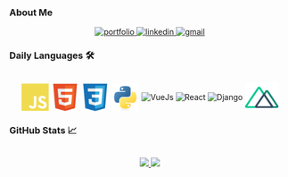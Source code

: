 ### About Me
<div align="center">
<a href="https://joaogabriel.dev/">
<img src="https://img.shields.io/badge/Portfolio-042549?style=for-the-badge&logo=moleculer&logoColor=white" alt="portfolio" />
</a>
<a href="https://www.linkedin.com/in/jo%C3%A3o-gabriel-p-machado-bab091266/">
<img src="https://img.shields.io/badge/Linkedin-0A66C2?style=for-the-badge&logo=linkedin&logoColor=white" alt="linkedin" />
</a>
<a href="mailto:sttirlley@gmail.com">
<img src="https://img.shields.io/badge/email%20me-EA4335?style=for-the-badge&logo=gmail&logoColor=white" alt="gmail" />
</a>
</div>

### Daily Languages 🛠
<div style="display: inline_block" align="center"><br>
  <img align="center" alt="Rafa-Js" height="50" width="50" src="https://raw.githubusercontent.com/devicons/devicon/master/icons/javascript/javascript-plain.svg">       
  <img align="center" alt="bru-HTML" height="50" width="50" src="https://raw.githubusercontent.com/devicons/devicon/master/icons/html5/html5-original.svg">
  <img align="center" alt="bru-CSS" height="50" width="50" src="https://raw.githubusercontent.com/devicons/devicon/master/icons/css3/css3-original.svg">
  <img align="center" alt="bru-Python" height="50" width="50" src="https://raw.githubusercontent.com/devicons/devicon/master/icons/python/python-original.svg">
  <img align="center" alt="VueJs" height="50" width="60" src="https://icongr.am/devicon/vuejs-original.svg?size=128&color=currentColor" />
  <img align="center" alt="React" height="50" width="60" src="https://icongr.am/devicon/react-original.svg?size=128&color=currentColor" />
  <img align="center" alt="Django" height="50" width="60" src="https://icongr.am/devicon/django-original.svg?size=128&color=currentColor" />
  <img align="center" alt="Django" height="50" width="60" src="https://raw.githubusercontent.com/devicons/devicon/master/icons/nuxtjs/nuxtjs-original.svg?size=128&color=currentColor"/>
</div>

### GitHub Stats 📈
<br>
<div align="center">
<a href="https://github.com/JoaoGabrielPuhlMachado">
<img height="180em" src="https://github-readme-stats.vercel.app/api/top-langs/?username=JoaoGabrielPuhlMachado&layout=compact&langs_count=7&theme=apprentice"/>
<img height="180em" src="https://github-readme-stats.vercel.app/api?username=JoaoGabrielPuhlMachado&show_icons=true&theme=apprentice&include_all_commits=true&count_private=true"/>
